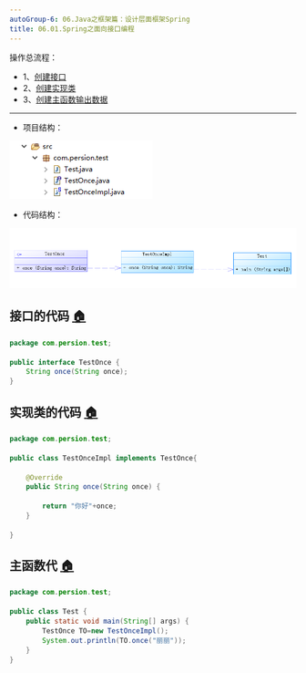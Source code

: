 ```yaml
---
autoGroup-6: 06.Java之框架篇：设计层面框架Spring
title: 06.01.Spring之面向接口编程
---
```


操作总流程：
- 1、[创建接口](#java-01)
- 2、[创建实现类](#java-02)
- 3、[创建主函数输出数据](#java-03)

----------

- 项目结构：

![](./image/06.01-1.png)

- 代码结构：

![](./image/06.01-2.png)

## 接口的代码 <a name="java-01" href="#" >:house:</a>
```java
package com.persion.test;

public interface TestOnce {
	String once(String once);
}
```
## 实现类的代码 <a name="java-02" href="#" >:house:</a>
```java
package com.persion.test;

public class TestOnceImpl implements TestOnce{

	@Override
	public String once(String once) {
		
		return "你好"+once;
	}

}
```
## 主函数代 <a name="java-03" href="#" >:house:</a>
```java
package com.persion.test;

public class Test {
	public static void main(String[] args) {
		TestOnce TO=new TestOnceImpl();
		System.out.println(TO.once("丽丽"));
	}
}
```